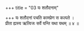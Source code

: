 +++
title = "03 यः शतौदनाम्"

+++
यः शतौदनां पचति कामप्रेण स कल्पते ।  
प्रीता ह्यस्य ऋत्विजः सर्वे यन्ति यथा यथम् ॥ ४ ॥